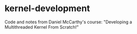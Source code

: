 # kernel-development
Code and notes from Daniel McCarthy's course: "Developing a Multithreaded Kernel From Scratch!"
